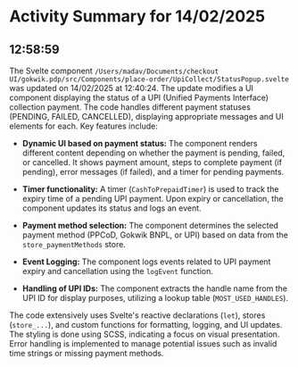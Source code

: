 # Activity Summary for 14/02/2025

## 12:58:59
The Svelte component `/Users/madav/Documents/checkout UI/gokwik.pdp/src/Components/place-order/UpiCollect/StatusPopup.svelte` was updated on 14/02/2025 at 12:40:24.  The update modifies a UI component displaying the status of a UPI (Unified Payments Interface) collection payment.  The code handles different payment statuses (PENDING, FAILED, CANCELLED), displaying appropriate messages and UI elements for each.  Key features include:

* **Dynamic UI based on payment status:**  The component renders different content depending on whether the payment is pending, failed, or cancelled.  It shows payment amount, steps to complete payment (if pending), error messages (if failed), and a timer for pending payments.

* **Timer functionality:** A timer (`CashToPrepaidTimer`) is used to track the expiry time of a pending UPI payment.  Upon expiry or cancellation, the component updates its status and logs an event.

* **Payment method selection:**  The component determines the selected payment method (PPCoD, Gokwik BNPL, or UPI) based on data from the `store_paymentMethods` store.

* **Event Logging:**  The component logs events related to UPI payment expiry and cancellation using the `logEvent` function.

* **Handling of UPI IDs:**  The component extracts the handle name from the UPI ID for display purposes, utilizing a lookup table (`MOST_USED_HANDLES`).


The code extensively uses Svelte's reactive declarations (`let`), stores (`store_...`), and custom functions for formatting, logging, and UI updates.  The styling is done using SCSS, indicating a focus on visual presentation.  Error handling is implemented to manage potential issues such as invalid time strings or missing payment methods.
